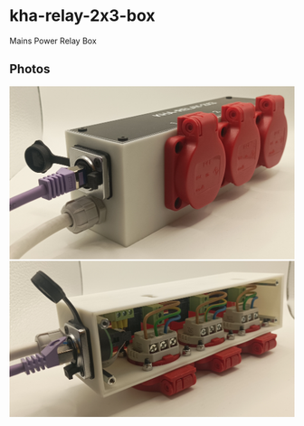 # kha-relay-2x3-box

Mains Power Relay Box

## Photos

<img src="kha-relay-2x3-box-photo.jpg" width="800"/>

<img src="kha-relay-2x3-box-photo-inside.jpg" width="800"/>
